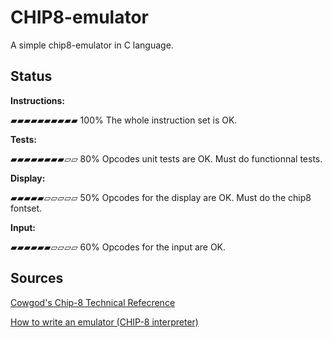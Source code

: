 # CHIP8-emulator
A simple chip8-emulator in C language.

## Status

**Instructions:**

▰▰▰▰▰▰▰▰▰▰ 100%
The whole instruction set is OK.

**Tests:**

▰▰▰▰▰▰▰▰▱▱ 80%
Opcodes unit tests are OK.
Must do functionnal tests.

**Display:**

▰▰▰▰▰▱▱▱▱▱ 50%
Opcodes for the display are OK. Must do the chip8 fontset.

**Input:**

▰▰▰▰▰▰▱▱▱▱ 60%
Opcodes for the input are OK.

## Sources
[Cowgod's Chip-8 Technical Refecrence](http://devernay.free.fr/hacks/chip8/C8TECH10.HTM#Fx07)

[How to write an emulator (CHIP-8 interpreter)](http://www.multigesture.net/articles/how-to-write-an-emulator-chip-8-interpreter/)
